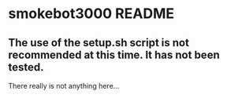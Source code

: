 smokebot3000 README
===================
The use of the setup.sh script is not recommended at this time. It has not been tested.
----------------------------------------------------

There really is not anything here...
